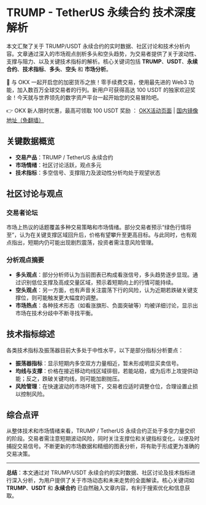 # TRUMP - TetherUS 永续合约 技术深度解析

本文汇聚了关于 TRUMP/USDT 永续合约的实时数据、社区讨论和技术分析内容。文章通过深入的市场观点剖析多头和空头趋势，为交易者提供了关于波动性、支撑与阻力、以及关键技术指标的解析。核心关键词包括 **TRUMP**、**USDT**、**永续合约**、**技术指标**、**多头**、**空头** 和 **市场分析**。

🚀 与 OKX 一起开启您的加密货币之旅！零手续费交易，使用最先进的 Web3 功能，加入数百万全球交易者的行列。新用户可获得高达 100 USDT 的独家欢迎奖金！今天就与世界领先的数字资产平台一起开始您的交易冒险吧。

👉 OKX 新人限时优惠，最高可领取 100 USDT 奖励 ： [OKX活动页面](https://bit.ly/OKXe) | [国内镜像地址（免翻墙）](https://bit.ly/okX)

## 关键数据概览

- **交易产品**：TRUMP / TetherUS 永续合约  
- **市场情绪**：社区讨论活跃，观点多元  
- **技术指标**：多空信号、支撑阻力及波动性分析均处于观望状态

## 社区讨论与观点

### 交易者论坛

市场上热议的话题覆盖多种交易策略和市场情绪。部分交易者预示“绿色行情将至”，认为在关键支撑区域回升后，价格有望攀升至更高目标。与此同时，也有观点指出，短期内仍可能出现剧烈震荡，投资者需注意风险管理。

### 分析观点摘要

- **多头观点**：部分分析师认为当前图表已构成看涨信号，多头趋势逐步显现。通过识别低位支撑及高成交量区域，预示着短期向上的行情可能持续。
- **空头观点**：另一方面，也有声音关注震荡下行的风险，认为近期若跌破关键支撑位，则可能触发更大幅度的调整。
- **市场热点**：各种技术形态（如看涨旗形、负面突破等）均被详细讨论，显示出市场在技术分歧中不断寻找平衡。

## 技术指标综述

各类技术指标及振荡器目前大多处于中性水平，以下是部分指标分析要点：

- **振荡器指标**：显示短期内多空双方力量相近，暂未形成明显买卖信号。
- **均线与支撑**：价格在接近移动均线区域徘徊，若能站稳，或为后市上攻提供动能；反之，跌破关键均线，则可能加剧抛压。
- **风险管理**：在快速波动的市场环境下，交易者应适时调整仓位，合理设置止损以控制风险。

## 综合点评

从整体技术和市场情绪来看，TRUMP / TetherUS 永续合约正处于多空力量交织的阶段。交易者需注意短期波动风险，同时关注支撑位和关键指标变化，以便及时捕捉交易信号。不断更新的市场数据和精细的图表分析，将有助于形成更为准确的交易决策。

---

**总结**：本文通过对 TRUMP/USDT 永续合约的实时数据、社区讨论及技术指标进行深入分析，为用户提供了关于市场动态和未来走势的全面解读。核心关键词如 **TRUMP**、**USDT** 和 **永续合约** 已自然融入文章内容，有利于搜索优化和信息获取。